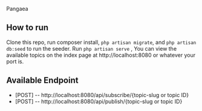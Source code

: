 Pangaea
## How to run 

Clone this repo, run composer install, `php artisan migrate`, and `php artisan db:seed` to run the seeder. Run `php artisan serve` , You can view the available topics on the index page at http://localhost:8080 or whatever your port is.

## Available Endpoint
- [POST] -- http://localhost:8080/api/subscribe/{topic-slug or topic ID}
- [POST] -- http://localhost:8080/api/publish/{topic-slug or topic ID}